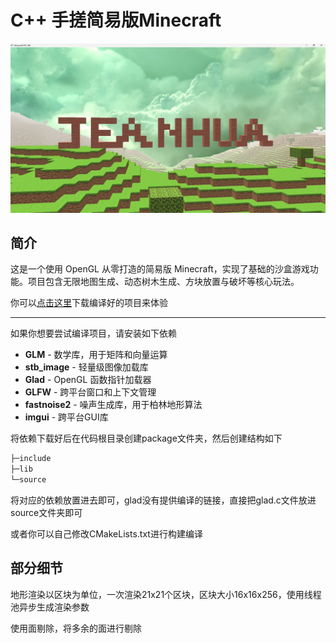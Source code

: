 # C++ 手搓简易版Minecraft

![logo](./README/logo.png)

## 简介

这是一个使用 OpenGL 从零打造的简易版 Minecraft，实现了基础的沙盒游戏功能。项目包含无限地图生成、动态树木生成、方块放置与破坏等核心玩法。

你可以[点击这里](https://github.com/jeanhua/Minecraft/releases)下载编译好的项目来体验

---

如果你想要尝试编译项目，请安装如下依赖

- **GLM** - 数学库，用于矩阵和向量运算
- **stb_image** - 轻量级图像加载库
- **Glad** - OpenGL 函数指针加载器
- **GLFW** - 跨平台窗口和上下文管理
- **fastnoise2** - 噪声生成库，用于柏林地形算法
- **imgui** - 跨平台GUI库

将依赖下载好后在代码根目录创建package文件夹，然后创建结构如下

```bash
├─include
├─lib
└─source
```

将对应的依赖放置进去即可，glad没有提供编译的链接，直接把glad.c文件放进source文件夹即可

或者你可以自己修改CMakeLists.txt进行构建编译

## 部分细节

地形渲染以区块为单位，一次渲染21x21个区块，区块大小16x16x256，使用线程池异步生成渲染参数

使用面剔除，将多余的面进行剔除